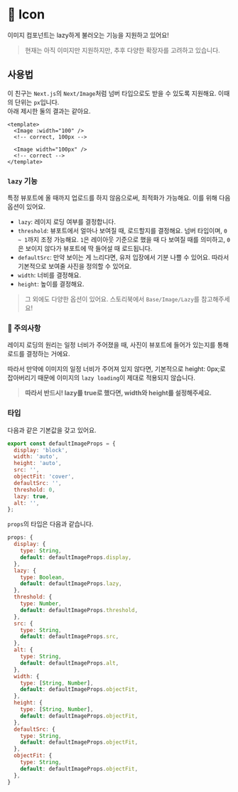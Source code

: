 # 🫥 Icon

이미지 컴포넌트는 lazy하게 불러오는 기능을 지원하고 있어요!

> 현재는 아직 이미지만 지원하지만, 추후 다양한 확장자를 고려하고 있습니다.

## 사용법

이 친구는 `Next.js`의 `Next/Image`처럼 넘버 타입으로도 받을 수 있도록 지원해요. 이때의 단위는 `px`입니다.  
아래 제시한 둘의 결과는 같아요.

```vue
<template>
  <Image :width="100" />
  <!-- correct, 100px -->

  <Image width="100px" />
  <!-- correct -->
</template>
```

### `lazy` 기능

특정 뷰포트에 올 때까지 업로드를 하지 않음으로써, 최적화가 가능해요.
이를 위해 다음 옵션이 있어요.

- `lazy`: 레이지 로딩 여부를 결정합니다.
- `threshold`: 뷰포트에서 얼마나 보여질 때, 로드할지를 결정해요. 넘버 타입이며, `0 ~ 1`까지 조정 가능해요. `1`은 레이아웃 기준으로 했을 때 다 보여질 때를 의미하고, `0`은 보이지 않다가 뷰포트에 딱 들어설 때 로드됩니다.
- `defaultSrc`: 만약 보이는 게 느리다면, 유저 입장에서 기분 나쁠 수 있어요. 따라서 기본적으로 보여줄 사진을 정의할 수 있어요.
- `width`: 너비를 결정해요.
- `height`: 높이를 결정해요.

> 그 외에도 다양한 옵션이 있어요. 스토리북에서 `Base/Image/Lazy`를 참고해주세요!

### 🚨 주의사항

레이지 로딩의 원리는 일정 너비가 주어졌을 때, 사진이 뷰포트에 들어가 있는지를 통해 로드를 결정하는 거에요.

따라서 만약에 이미지의 일정 너비가 주어져 있지 않다면, 기본적으로 height: 0px;로 잡아버리기 때문에 이미지의 `lazy loading`이 제대로 적용되지 않습니다.

> **따라서 반드시! lazy를 true로 했다면, width와 height를 설정해주세요.**

### 타입

다음과 같은 기본값을 갖고 있어요.

```js
export const defaultImageProps = {
  display: 'block',
  width: 'auto',
  height: 'auto',
  src: '',
  objectFit: 'cover',
  defaultSrc: '',
  threshold: 0,
  lazy: true,
  alt: '',
};
```

`props`의 타입은 다음과 같습니다.

```js
props: {
  display: {
    type: String,
    default: defaultImageProps.display,
  },
  lazy: {
    type: Boolean,
    default: defaultImageProps.lazy,
  },
  threshold: {
    type: Number,
    default: defaultImageProps.threshold,
  },
  src: {
    type: String,
    default: defaultImageProps.src,
  },
  alt: {
    type: String,
    default: defaultImageProps.alt,
  },
  width: {
    type: [String, Number],
    default: defaultImageProps.objectFit,
  },
  height: {
    type: [String, Number],
    default: defaultImageProps.objectFit,
  },
  defaultSrc: {
    type: String,
    default: defaultImageProps.objectFit,
  },
  objectFit: {
    type: String,
    default: defaultImageProps.objectFit,
  },
}
```

